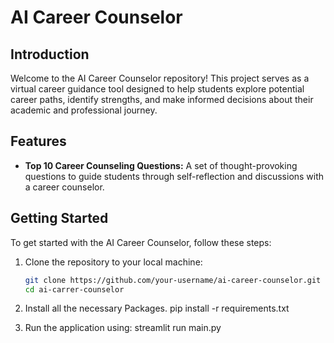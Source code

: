 # AI Career Counselor

## Introduction
Welcome to the AI Career Counselor repository! This project serves as a virtual career guidance tool designed to help students explore potential career paths, identify strengths, and make informed decisions about their academic and professional journey.

## Features
- **Top 10 Career Counseling Questions:** A set of thought-provoking questions to guide students through self-reflection and discussions with a career counselor.

## Getting Started
To get started with the AI Career Counselor, follow these steps:

1. Clone the repository to your local machine:
   ```bash
   git clone https://github.com/your-username/ai-career-counselor.git
   cd ai-carrer-counselor   

2. Install all the necessary Packages.
    pip install -r requirements.txt

3. Run the application using:
    streamlit run main.py
